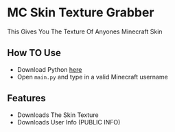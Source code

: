 
# MC Skin Texture Grabber


This Gives You The Texture Of Anyones Minecraft Skin

## How TO Use

- Download Python [here](https://www.python.org/) 
- Open `main.py` and type in a valid Minecraft username

## Features

- Downloads The Skin Texture
- Downloads User Info (PUBLIC INFO)
